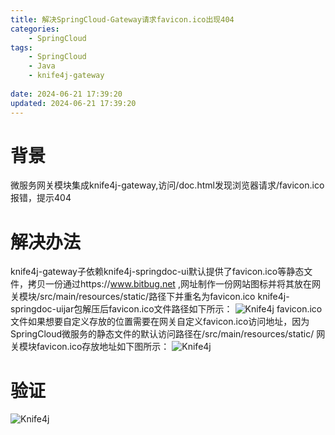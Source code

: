 ```yaml
---
title: 解决SpringCloud-Gateway请求favicon.ico出现404
categories:
	- SpringCloud
tags: 
	- SpringCloud
	- Java
	- knife4j-gateway
	
date: 2024-06-21 17:39:20
updated: 2024-06-21 17:39:20
---
```

<!-- toc -->
# <span id="inline-blue">背景</span>
微服务网关模块集成knife4j-gateway,访问/doc.html发现浏览器请求/favicon.ico报错，提示404
# <span id="inline-blue">解决办法</span>
knife4j-gateway子依赖knife4j-springdoc-ui默认提供了favicon.ico等静态文件，拷贝一份通过https://www.bitbug.net ,网址制作一份网站图标并将其放在网关模块/src/main/resources/static/路径下并重名为favicon.ico
knife4j-springdoc-uijar包解压后favicon.ico文件路径如下所示：
![Knife4j](/images/Knife4j/Knife4j_20240621_001.png)
favicon.ico文件如果想要自定义存放的位置需要在网关自定义favicon.ico访问地址，因为SpringCloud微服务的静态文件的默认访问路径在/src/main/resources/static/
网关模块favicon.ico存放地址如下图所示：
![Knife4j](/images/Knife4j/Knife4j_20240621_002.png)

# <span id="inline-blue">验证</span>
![Knife4j](/images/Knife4j/Knife4j_20240621_003.png)
